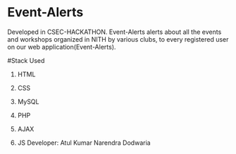 # Event-Alerts

Developed in CSEC-HACKATHON.
Event-Alerts alerts about all the events and workshops organized in NITH by various clubs, to every registered user on our web application(Event-Alerts).

#Stack Used
1. HTML

2. CSS

3. MySQL

4. PHP

5. AJAX

6. JS
Developer:
Atul Kumar
Narendra Dodwaria
